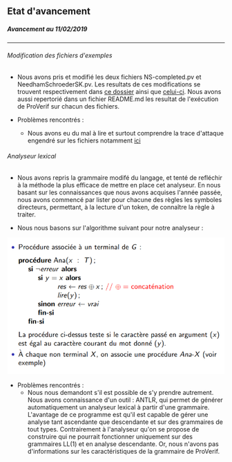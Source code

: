 ## Etat d'avancement

##### Avancement au 11/02/2019
---

###### Modification des fichiers d'exemples

* Nous avons pris et modifié les deux fichiers NS-completed.pv et NeedhamSchroederSK.pv.
Les resultats de ces modifications se trouvent respectivement dans [ce dossier](../examples/NS-completed) ainsi que [celui-ci](../examples/NeedhamSchroeder). Nous avons aussi repertorié dans un fichier README.md les resultat de l'exécution de ProVerif sur chacun des fichiers.

* Problèmes rencontrés :
  * Nous avons eu du mal à lire et surtout comprendre la trace d'attaque engendré sur les fichiers notamment [ici](../examples/NS-completed/attacks)

###### Analyseur lexical

* Nous avons repris la grammaire modifé du langage, et tenté de refléchir à la méthode la plus efficace de mettre en place cet analyseur. En nous basant sur les connaissances que nous avons acquises l'année passée, nous avons commencé par lister pour chacune des règles les symboles directeurs, permettant, à la lecture d'un token, de connaître la règle à traiter.

* Nous nous basons sur l'algorithme suivant pour notre analyseur :

![algo](algo.png)

* Problèmes rencontrés :
  * Nous nous demandont s'il est possible de s'y prendre autrement. Nous avons connaissance d'un outil : ANTLR, qui permet de générer automatiquement un analyseur lexical à partir d'une grammaire. L'avantage de ce programme est qu'il est capable de gérer une analyse tant ascendante que descendante et sur des grammaires de tout types. Contrairement à l'analyseur qu'on se propose de construire qui ne pourrait fonctionner uniquement sur des grammaires LL(1) et en analyse descendante. Or, nous n'avons pas d'informations sur les caractéristiques de la grammaire de ProVerif.
